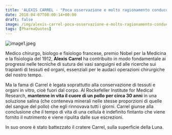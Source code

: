```yaml
---
title: 'ALEXIS CARREL - "Poca osservazione e molto ragionamento conducono all''errore; molta osservazione e poco ragionamento conducono alla verità"'
date: 2018-04-07T08:00:14+00:00
draft: false
image: /img/alexis-carrel-poca-osservazione-e-molto-ragionamento-conducono-allerrore-molta-osservazione-e-poco-ragionamento-conducono-alla-verita.md/image1.jpeg
tags: [PharmaQuotes]
---
```


![image1.jpeg](/img/alexis-carrel-poca-osservazione-e-molto-ragionamento-conducono-allerrore-molta-osservazione-e-poco-ragionamento-conducono-alla-verita.md/image1.jpeg)

Medico chirurgo, biologo e fisiologo francese, premio Nobel per la Medicina e la fisiologia del 1912, **Alexis** **Carrel** ha contribuito in modo fondamentale ai progressi nelle tecniche di sutura dei vasi sanguigni ed alle ricerche sui trapianti di tessuti ed organi, essenziali per le audaci operazioni chirurgiche del nostro tempo.

Ma la fama di Carrel è legata soprattutto alla conservazione di tessuti e organi in vitro, cioè fuori dal corpo. Al Rockefeller Institute for Medical Research, **mantenne in vita il cuore di un pollo** **per circa 30 anni** in una soluzione salina (che conteneva minerali nelle stesse proporzioni di quelle del sangue del pollo) che egli rinnovava tutti i giorni. Carrel giunse alla conclusione che il tempo di vita di una cellula è indefinito fintanto che viene fornito il nutrimento e viene ripulita dalle sue escrezioni.

In suo onore è stato battezzato il cratere Carrel, sulla superficie della Luna.